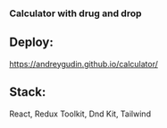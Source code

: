 ### Calculator with drug and drop

## Deploy: 
  https://andreygudin.github.io/calculator/
## Stack: 
  React, Redux Toolkit, Dnd Kit, Tailwind

